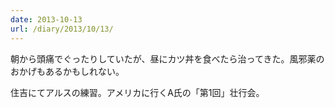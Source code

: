 ```yaml
---
date: 2013-10-13
url: /diary/2013/10/13/
---
```


朝から頭痛でぐったりしていたが、昼にカツ丼を食べたら治ってきた。風邪薬のおかげもあるかもしれない。

住吉にてアルスの練習。アメリカに行くA氏の「第1回」壮行会。